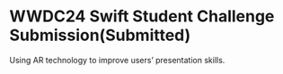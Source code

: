 # WWDC24 Swift Student Challenge Submission(Submitted)

Using AR technology to improve users’ presentation skills.
